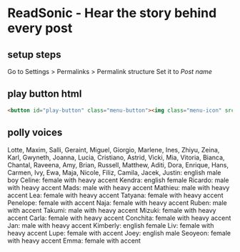 # ReadSonic - Hear the story behind every post

## setup steps

Go to Settings > Permalinks > Permalink structure
Set it to *Post name*

## play button html

``` html
<button id="play-button" class="menu-button"><img class="menu-icon" src="/wp-content/plugins/readsonic/assets/player-play.svg" width="24" height="24"></button>
```

## polly voices

Lotte, Maxim, Salli, Geraint, Miguel, Giorgio, Marlene, Ines, Zhiyu, Zeina, Karl, Gwyneth, Joanna, Lucia, Cristiano, Astrid, Vicki, Mia, Vitoria, Bianca, Chantal, Raveena, Amy, Brian, Russell, Matthew, Aditi, Dora, Enrique, Hans, Carmen, Ivy, Ewa, Maja, Nicole, Filiz, Camila, Jacek, Justin: english male boy
Celine: female with heavy accent
Kendra: english female
Ricardo: male with heavy accent
Mads: male with heavy accent
Mathieu: male with heavy accent
Lea: female with heavy accent
Tatyana: female with heavy accent
Penelope: female with accent
Naja: female with heavy accent
Ruben: male with accent
Takumi: male with heavy accent
Mizuki: female with heavy accent
Carla: female with heavy accent
Conchita: female with heavy accent
Jan: male with heavy accent
Kimberly: english female
Liv: female with heavy accent
Lupe: female with accent
Joey: english male
Seoyeon: female with heavy accent
Emma: female with accent
